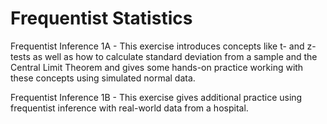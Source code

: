 # Frequentist Statistics

Frequentist Inference 1A - This exercise introduces concepts like t- and z-tests as well as how to calculate standard deviation from a sample and the Central Limit Theorem and gives some hands-on practice working with these concepts using simulated normal data.

Frequentist Inference 1B - This exercise gives additional practice using frequentist inference with real-world data from a hospital. 
